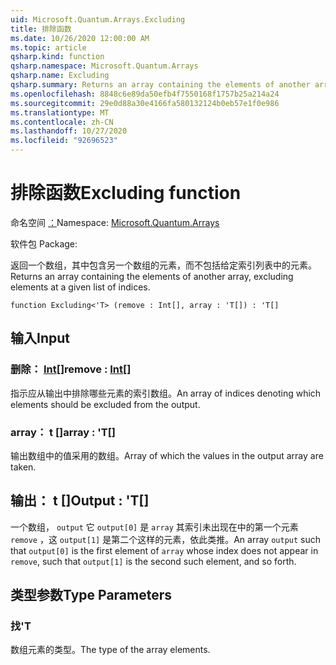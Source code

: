 ```yaml
---
uid: Microsoft.Quantum.Arrays.Excluding
title: 排除函数
ms.date: 10/26/2020 12:00:00 AM
ms.topic: article
qsharp.kind: function
qsharp.namespace: Microsoft.Quantum.Arrays
qsharp.name: Excluding
qsharp.summary: Returns an array containing the elements of another array, excluding elements at a given list of indices.
ms.openlocfilehash: 8848c6e89da50efb4f7550168f1757b25a214a24
ms.sourcegitcommit: 29e0d88a30e4166fa580132124b0eb57e1f0e986
ms.translationtype: MT
ms.contentlocale: zh-CN
ms.lasthandoff: 10/27/2020
ms.locfileid: "92696523"
---
```

# <a name="excluding-function"></a><span data-ttu-id="615fc-102">排除函数</span><span class="sxs-lookup"><span data-stu-id="615fc-102">Excluding function</span></span>

<span data-ttu-id="615fc-103">命名空间 [：](xref:Microsoft.Quantum.Arrays)</span><span class="sxs-lookup"><span data-stu-id="615fc-103">Namespace: [Microsoft.Quantum.Arrays](xref:Microsoft.Quantum.Arrays)</span></span>

<span data-ttu-id="615fc-104">软件包 [](https://nuget.org/packages/)</span><span class="sxs-lookup"><span data-stu-id="615fc-104">Package: [](https://nuget.org/packages/)</span></span>


<span data-ttu-id="615fc-105">返回一个数组，其中包含另一个数组的元素，而不包括给定索引列表中的元素。</span><span class="sxs-lookup"><span data-stu-id="615fc-105">Returns an array containing the elements of another array, excluding elements at a given list of indices.</span></span>

```qsharp
function Excluding<'T> (remove : Int[], array : 'T[]) : 'T[]
```


## <a name="input"></a><span data-ttu-id="615fc-106">输入</span><span class="sxs-lookup"><span data-stu-id="615fc-106">Input</span></span>

### <a name="remove--int"></a><span data-ttu-id="615fc-107">删除： [Int](xref:microsoft.quantum.lang-ref.int)[]</span><span class="sxs-lookup"><span data-stu-id="615fc-107">remove : [Int](xref:microsoft.quantum.lang-ref.int)[]</span></span>

<span data-ttu-id="615fc-108">指示应从输出中排除哪些元素的索引数组。</span><span class="sxs-lookup"><span data-stu-id="615fc-108">An array of indices denoting which elements should be excluded from the output.</span></span>


### <a name="array--t"></a><span data-ttu-id="615fc-109">array： t []</span><span class="sxs-lookup"><span data-stu-id="615fc-109">array : 'T[]</span></span>

<span data-ttu-id="615fc-110">输出数组中的值采用的数组。</span><span class="sxs-lookup"><span data-stu-id="615fc-110">Array of which the values in the output array are taken.</span></span>



## <a name="output--t"></a><span data-ttu-id="615fc-111">输出： t []</span><span class="sxs-lookup"><span data-stu-id="615fc-111">Output : 'T[]</span></span>

<span data-ttu-id="615fc-112">一个数组， `output` 它 `output[0]` 是 `array` 其索引未出现在中的第一个元素 `remove` ，这 `output[1]` 是第二个这样的元素，依此类推。</span><span class="sxs-lookup"><span data-stu-id="615fc-112">An array `output` such that `output[0]` is the first element of `array` whose index does not appear in `remove`, such that `output[1]` is the second such element, and so forth.</span></span>

## <a name="type-parameters"></a><span data-ttu-id="615fc-113">类型参数</span><span class="sxs-lookup"><span data-stu-id="615fc-113">Type Parameters</span></span>

### <a name="t"></a><span data-ttu-id="615fc-114">找</span><span class="sxs-lookup"><span data-stu-id="615fc-114">'T</span></span>

<span data-ttu-id="615fc-115">数组元素的类型。</span><span class="sxs-lookup"><span data-stu-id="615fc-115">The type of the array elements.</span></span>